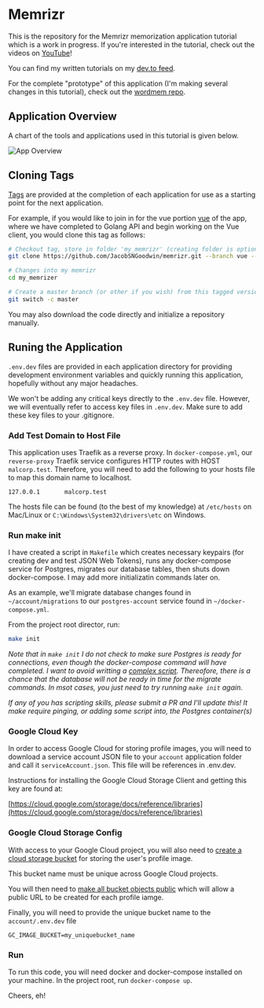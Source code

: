 # Memrizr

This is the repository for the Memrizr memorization application tutorial which is a work in progress. If you're interested in the tutorial, check out the videos on [YouTube](https://www.youtube.com/playlist?list=PLnrGn4P6C4P6yasdEJnEUhueTjCGXGuFe)!

You can find my written tutorials on my [dev.to feed](https://dev.to/jacobsngoodwin).

For the complete "prototype" of this application (I'm making several changes in this tutorial), check out the [wordmem repo](https://github.com/JacobSNGoodwin/wordmem).

## Application Overview

A chart of the tools and applications used in this tutorial is given below.

![App Overview](./application_overview.png)

## Cloning Tags

[Tags](https://github.com/JacobSNGoodwin/memrizr/tags) are provided at the completion of each application for use as a starting point for the next application.

For example, if you would like to join in for the vue portion [vue](https://github.com/JacobSNGoodwin/memrizr/releases/tag/vue) of the app, where we have completed to Golang API and begin working on the Vue client, you would clone this tag as follows:

```bash
# Checkout tag, store in folder 'my_memrizr' (creating folder is optional)
git clone https://github.com/JacobSNGoodwin/memrizr.git --branch vue --single-branch my_memrizr

# Changes into my memrizr
cd my_memrizer

# Create a master branch (or other if you wish) from this tagged version
git switch -c master
```

You may also download the code directly and initialize a repository manually.

## Runing the Application

`.env.dev` files are provided in each application directory for providing development environment variables and quickly running this application, hopefully without any major headaches. 

We won't be adding any critical keys directly to the `.env.dev` file. However, we will eventually refer to access key files in `.env.dev`. Make sure to add these key files to your .gitignore.

### Add Test Domain to Host File

This application uses Traefik as a reverse proxy. In `docker-compose.yml`, our `reverse-proxy` Traefik service configures HTTP routes with HOST `malcorp.test`. Therefore, you will need to add the following to your hosts file to map this domain name to localhost.

`127.0.0.1       malcorp.test`

The hosts file can be found (to the best of my knowledge) at `/etc/hosts` on Mac/Linux or `C:\Windows\System32\drivers\etc` on Windows. 

### Run make init

I have created a script in `Makefile` which creates necessary keypairs (for creating dev and test JSON Web Tokens), runs any docker-compose service for Postgres, migrates our database tables, then shuts down docker-compose. I may add more initializatin commands later on.

As an example, we'll migrate database changes found in `~/account/migrations` to our `postgres-account` service found in `~/docker-compose.yml`.

From the project root director, run:

```bash
make init
```

*Note that in `make init` I do not check to make sure Postgres is ready for connections, even though the docker-compose command will have completed. I want to avoid writting a [complex script](https://stackoverflow.com/questions/57514720/bash-script-command-to-wait-until-docker-compose-process-has-finished-before-mov). Thereofore, there is a chance that the database will not be ready in time for the migrate commands. In msot cases, you just need to try running `make init` again.* 

*If any of you has scripting skills, please submit a PR and I'll update this! It make require pinging, or adding some script into, the Postgres container(s)*

### Google Cloud Key

In order to access Google Cloud for storing profile images, you will need to download a service account JSON file to your `account` application folder and call it `serviceAccount.json`. This file will be references in .env.dev.

Instructions for installing the Google Cloud Storage Client and getting this key are found at:

[https://cloud.google.com/storage/docs/reference/libraries](https://cloud.google.com/storage/docs/reference/libraries)

### Google Cloud Storage Config

With access to your Google Cloud project, you will also need to [create a cloud storage bucket](https://cloud.google.com/storage/docs/creating-buckets) for storing the user's profile image. 

This bucket name must be unique across Google Cloud projects. 

You will then need to [make all bucket objects public](https://cloud.google.com/storage/docs/access-control/making-data-public#buckets) which will allow a public URL to be created for each profile iamge. 

Finally, you will need to provide the unique bucket name to the `account/.env.dev` file 

`GC_IMAGE_BUCKET=my_uniquebucket_name`

### Run

To run this code, you will need docker and docker-compose installed on your machine. In the project root, run `docker-compose up`.


Cheers, eh!
